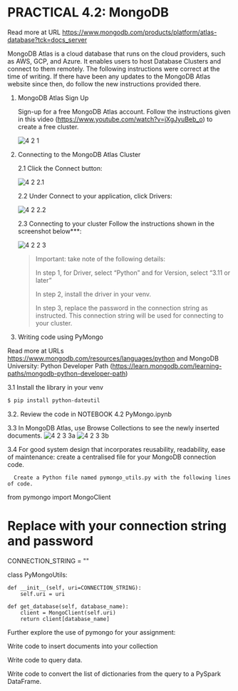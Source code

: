 # PRACTICAL 4.2: MongoDB
Read more at URL https://www.mongodb.com/products/platform/atlas-database?tck=docs_server

MongoDB Atlas is a cloud database that runs on the cloud providers, such as AWS, GCP, and Azure. It enables users to host Database Clusters and connect to them remotely. 
The following instructions were correct at the time of writing. If there have been any updates to the MongoDB Atlas website since then, do follow the new instructions provided there.

1. MongoDB Atlas Sign Up

   Sign-up for a free MongoDB Atlas account. Follow the instructions given in this video (https://www.youtube.com/watch?v=jXgJyuBeb_o) to create a free cluster. 

   ![4 2 1](https://github.com/user-attachments/assets/a3c3c445-cb23-4396-aa48-886a4d716af8)

2. Connecting to the MongoDB Atlas Cluster 

   2.1 Click the Connect button:

   ![4 2 2.1](https://github.com/user-attachments/assets/ac9da1e9-b7d0-4ff5-a671-3d00904a3955)

   2.2 Under Connect to your application, click Drivers:

   ![4 2 2.2](https://github.com/user-attachments/assets/09318e63-51c3-4b25-b303-cb85a9fcd26b)

   2.3 Connecting to your cluster
   Follow the instructions shown in the screenshot below***:

   ![4 2 2 3](https://github.com/user-attachments/assets/009ee203-feeb-4aa1-891f-6baa048b0aa6)

   > Important: take note of the following details:
   > 
   > In step 1, for Driver, select “Python” and for Version, select “3.11 or later”
   >
   > In step 2, install the driver in your venv.
   >
   > In step 3, replace the password in the connection string as instructed. This connection string will be used for connecting to your cluster.


3. Writing code using PyMongo

Read more at URLs https://www.mongodb.com/resources/languages/python and MongoDB University: Python Developer Path (https://learn.mongodb.com/learning-paths/mongodb-python-developer-path)

   3.1 Install the library in your venv
   ~~~bash
   $ pip install python-dateutil
   ~~~
   
   3.2. Review the code in NOTEBOOK 4.2 PyMongo.ipynb

   3.3 In MongoDB Atlas, use Browse Collections to see the newly inserted documents.
       ![4 2 3 3a](https://github.com/user-attachments/assets/f06903f4-283c-46ba-b749-d982ea401da8)
       ![4 2 3 3b](https://github.com/user-attachments/assets/e3bde726-c25c-4de3-a869-7b276731a93f)

   3.4 For good system design that incorporates reusability, readability, ease of maintenance: create a centralised file for your MongoDB connection code. 

      Create a Python file named pymongo_utils.py with the following lines of code.

from pymongo import MongoClient

# Replace with your connection string and password
CONNECTION_STRING = "<your connection string>"

class PyMongoUtils:
    
    def __init__(self, uri=CONNECTION_STRING):
        self.uri = uri    

    def get_database(self, database_name):
        client = MongoClient(self.uri)
        return client[database_name]


Further explore the use of pymongo for your assignment:

Write code to insert documents into your collection

Write code to query data.

Write code to convert the list of dictionaries from the query to a PySpark DataFrame.
